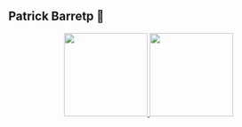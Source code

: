 ## Patrick Barretp 👋

<div align="center">
  <a href="https://github.com/PatrickBarreto">
  <img height="150em" src="https://github-readme-stats.vercel.app/api?username=PatrickBarreto&show_icons=true&theme=highcontrast&include_all_commits=true&count_private=true"/>
  <img height="150em" src="https://github-readme-stats.vercel.app/api/top-langs/?username=PatrickBarreto&layout=compact&langs_count=7&theme=highcontrast"/>
</div>

<!--
**PatrickBarreto/PatrickBarreto** is a ✨ _special_ ✨ repository because its `README.md` (this file) appears on your GitHub profile.

Here are some ideas to get you started:

- 🔭 I’m currently working on ...
- 🌱 I’m currently learning ...
- 👯 I’m looking to collaborate on ...
- 🤔 I’m looking for help with ...
- 💬 Ask me about ...
- 📫 How to reach me: ...
- 😄 Pronouns: ...
- ⚡ Fun fact: ...
-->
